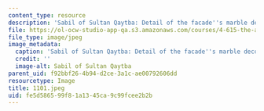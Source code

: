 ```yaml
---
content_type: resource
description: 'Sabil of Sultan Qaytba: Detail of the facade''s marble decoration.'
file: https://ol-ocw-studio-app-qa.s3.amazonaws.com/courses/4-615-the-architecture-of-cairo-spring-2002/fe5d586599f81a1345ca9c99fcee2b2b_1101.jpeg
file_type: image/jpeg
image_metadata:
  caption: 'Sabil of Sultan Qaytba: Detail of the facade''s marble decoration.'
  credit: ''
  image-alt: Sabil of Sultan Qaytba
parent_uid: f92bbf26-4b94-d2ce-3a1c-ae00792606dd
resourcetype: Image
title: 1101.jpeg
uid: fe5d5865-99f8-1a13-45ca-9c99fcee2b2b
---
```


